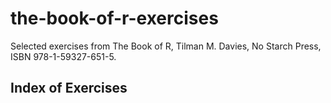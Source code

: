 # the-book-of-r-exercises
 Selected exercises from The Book of R, Tilman M. Davies, No Starch Press, ISBN 978-1-59327-651-5.

## Index of Exercises
